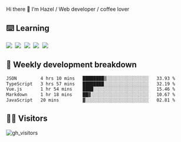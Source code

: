 
Hi there 👋 I’m Hazel / Web developer / coffee lover

## ⌨️ Learning

<samp>
 <a href="https://github.com/vuejs/core"><img src="https://api.iconify.design/logos:vue.svg" /></a>
  <a href="https://github.com/vuejs/core"><img src="https://api.iconify.design/logos:react.svg" /></a>
  <a href="https://github.com/vitejs/vite"><img src="https://api.iconify.design/logos:vitejs.svg" /></a>
  <a href="https://github.com/microsoft/TypeScript"><img src="https://api.iconify.design/logos:typescript-icon.svg" /></a> 
  <a href="https://github.com/unocss/unocss"><img src="https://api.iconify.design/logos:unocss.svg" /></a>
  

</samp>


## 🦀 Weekly development breakdown

<!--START_SECTION:waka-->

```txt
JSON         4 hrs 10 mins   ████████▒░░░░░░░░░░░░░░░░   33.93 %
TypeScript   3 hrs 57 mins   ████████░░░░░░░░░░░░░░░░░   32.19 %
Vue.js       1 hr 54 mins    ████░░░░░░░░░░░░░░░░░░░░░   15.46 %
Markdown     1 hr 18 mins    ██▓░░░░░░░░░░░░░░░░░░░░░░   10.67 %
JavaScript   20 mins         ▓░░░░░░░░░░░░░░░░░░░░░░░░   02.81 %
```

<!--END_SECTION:waka-->
## 👬🏻 Visitors

![gh_visitors](https://profile-counter.glitch.me/Hazel-Lin/count.svg)

